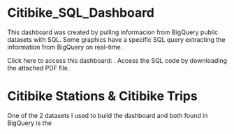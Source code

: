 # Citibike_SQL_Dashboard

This dashboard was created by pulling informacion from BigQuery public datasets with SQL. Some graphics have a specific SQL query extracting the information from BigQuery on real-time. 

Click here to access this dashboard:       . Access the SQL code by downloading the attached PDF file. 

# Citibike Stations & Citibike Trips

One of the 2 datasets I used to build the dashboard and both found in BigQuery is the 


